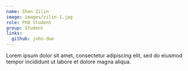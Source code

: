 ```yaml
---
name: Shen Zilin
image: images/zilin-1.jpg
role: PhD Student
group: Student
links:
  github: john-doe
---
```


Lorem ipsum dolor sit amet, consectetur adipiscing elit, sed do eiusmod tempor incididunt ut labore et dolore magna aliqua.


